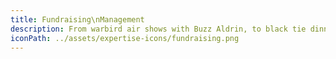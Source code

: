 ```yaml
---
title: Fundraising\nManagement
description: From warbird air shows with Buzz Aldrin, to black tie dinner galas - from pop up food surplus restaurants in collaboration with Time Out and the Mayor of London to raise awareness for Food Poverty, to a dinner dance aboard HMS Belfast for the Normandy Veterans; From gigs with Rudimental at Village Underground to micro-finance programme launches at The Ned.
iconPath: ../assets/expertise-icons/fundraising.png
---
```

